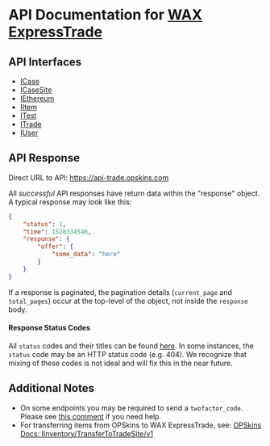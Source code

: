 # API Documentation for [WAX ExpressTrade](https://trade.opskins.com)

## API Interfaces

* [ICase](ICase.md)
* [ICaseSite](ICaseSite.md)
* [IEthereum](IEthereum.md)
* [IItem](IItem.md)
* [ITest](ITest.md)
* [ITrade](ITrade.md)
* [IUser](IUser.md)

## API Response

Direct URL to API: https://api-trade.opskins.com

All *successful* API responses have return data within the "response" object.  A typical response may look like this:

```json
{
    "status": 1,
    "time": 1528334546,
    "response": {
        "offer": {
            "some_data": "here"
        }
    }
}
```

If a response is paginated, the pagination details (`current_page` and `total_pages`) occur at the top-level of the object, not inside the `response` body.

#### Response Status Codes
All `status` codes and their titles can be found [here](https://github.com/OPSkins/trade-opskins-api/issues/19#issuecomment-403122935). In some instances, the `status` code may be an HTTP status code (e.g. 404). We recognize that mixing of these codes is not ideal and will fix this in the near future.

## Additional Notes
- On some endpoints you may be required to send a `twofactor_code`. Please see [this comment](https://github.com/OPSkins/trade-opskins-api/issues/16#issuecomment-399715578) if you need help.
- For transferring items from OPSkins to WAX ExpressTrade, see: [OPSkins Docs: IInventory/TransferToTradeSite/v1](https://docs.opskins.com/public/en.html#IInventory_TransferToTradeSite_v1)
